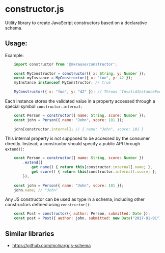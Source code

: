 
# constructor.js

Utility library to create JavaScript constructors based on a declarative schema.


## Usage:

Example:

```js
    import constructor from '@mkrause/constructor';
    
    const MyConstructor = constructor({ x: String, y: Number });
    const myInstance = MyConstructor({ x: "foo", y: 42 });
    myInstance instanceof MyConstructor; // true
    
    MyConstructor({ x: "foo", y: "42" }); // Throws `InvalidInstanceException`
```

Each instance stores the validated value in a property accessed through a special symbol `constructor.internal`:

```js
    const Person = constructor({ name: String, score: Number });
    const john = Person({ name: "John", score: 101 });
    
    john[constructor.internal]; // { name: "John", score: 101 }
```

This internal property is not supposed to be accessed by the consumer directly. Instead, a constructor should specify a public API through `extend()`:

```js
    const Person = constructor({ name: String, score: Number })
        .extend({
            get name() { return this[constructor.internal].name; },
            get score() { return this[constructor.internal].score; },
        });
    
    const john = Person({ name: "John", score: 101 });
    john.name; // "John"
```

Any JS constructor can be used as type in a schema, including other constructors defined using `constructor()`:

```js
    const Post = constructor({ author: Person, submitted: Date });
    const post = Post({ author: john, submitted: new Date("2017-01-01") });
```


## Similar libraries

- https://github.com/molnarg/js-schema
